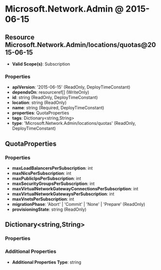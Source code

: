 # Microsoft.Network.Admin @ 2015-06-15

## Resource Microsoft.Network.Admin/locations/quotas@2015-06-15
* **Valid Scope(s)**: Subscription
### Properties
* **apiVersion**: '2015-06-15' (ReadOnly, DeployTimeConstant)
* **dependsOn**: resourceref[] (WriteOnly)
* **id**: string (ReadOnly, DeployTimeConstant)
* **location**: string (ReadOnly)
* **name**: string (Required, DeployTimeConstant)
* **properties**: QuotaProperties
* **tags**: Dictionary<string,String>
* **type**: 'Microsoft.Network.Admin/locations/quotas' (ReadOnly, DeployTimeConstant)

## QuotaProperties
### Properties
* **maxLoadBalancersPerSubscription**: int
* **maxNicsPerSubscription**: int
* **maxPublicIpsPerSubscription**: int
* **maxSecurityGroupsPerSubscription**: int
* **maxVirtualNetworkGatewayConnectionsPerSubscription**: int
* **maxVirtualNetworkGatewaysPerSubscription**: int
* **maxVnetsPerSubscription**: int
* **migrationPhase**: 'Abort' | 'Commit' | 'None' | 'Prepare' (ReadOnly)
* **provisioningState**: string (ReadOnly)

## Dictionary<string,String>
### Properties
### Additional Properties
* **Additional Properties Type**: string

